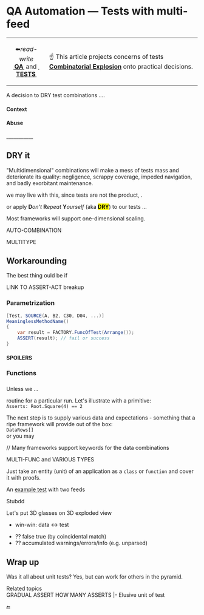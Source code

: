# QA Automation &mdash; Tests with multi-feed

<table><tr><td><p align="center">
    ⬅️<i>read-write</i><br><b><a href="https://github.com/Kyriosity/read-write/tree/main/README%2B/software/QA">&thinsp;QA&thinsp;</a></b> and <b><a href="https://github.com/Kyriosity/read-write/tree/main/README%2B/software/tests">&thinsp;TESTS&thinsp;</a></b>
</p></td><td>
    ☝️ This article projects concerns of tests <a href="https://github.com/Kyriosity/read-write/blob/main/README+/software/tests/asQA/README+/tests-damp_vs_dry.md#Combinatorial-explosion"><b>Combinatorial Explosion</b></a> onto practical decisions.
</td></tr></table>


A decision to DRY test combinations ....

#### Context

#### Abuse

\___________
</details>

## DRY it

"Multidimensional" combinations will
make a mess of tests mass and  deteriorate its quality: negligence, scrappy coverage, impeded navigation, and badly exorbitant maintenance.

we may live with this, since tests are not the product, .

or apply **D**_on't_ **R**_epeat_ **Y**_ourself_ (aka <mark><b>DRY</b></mark>) to our tests ...

Most frameworks will support one-dimensional scaling.

AUTO-COMBINATION

MULTITYPE

## Workarounding

The best thing ould be if 


LINK TO ASSERT-ACT breakup

### Parametrization

```csharp
[Test, SOURCE(A, B2, C30, D04, ...)]
MeaninglessMethodName()
{
    var result = FACTORY.FuncOfTest(Arrange());
    ASSERT(result); // fail or success
}
```

#### SPOILERS

### Functions

### 



Unless we ...


routine for a particular run. Let's illustrate with a primitive:\
`Asserts: Root.Square(4) == 2`

The next step is to supply various data and expectations - something that a ripe framework will provide out of the box:\
`DataRows[]`\
or you may 


// Many frameworks support keywords for the data combinations

MULTI-FUNC and VARIOUS TYPES

Just take an entity (unit) of an application as a `class` or `function` and cover it with proofs.


An [example test](../../../src/TuttiFrutti/FuncStore.Convers.Tests/PhysMath/Dims/LengthsTests.cs) with two feeds

Stubdd

Let's put 3D glasses on 
3D exploded view

+ win-win: data <-> test
* ?? false true (by coincidental match)
* ?? accumulated warnings/errors/info (e.g. unparsed)

## Wrap up

Was it all about unit tests? Yes, but can work for others in the pyramid.

Related topics\
GRADUAL ASSERT
HOW MANY ASSERTS
|- Elusive unit of test

🔚

